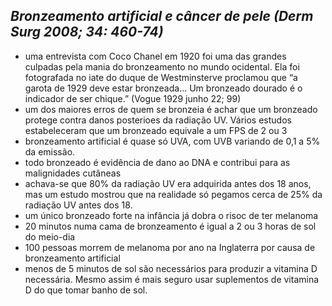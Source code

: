 ## ***Bronzeamento artificial e câncer de pele (Derm Surg 2008; 34: 460-74)***


- uma entrevista com Coco Chanel em 1920 foi uma das grandes culpadas pela mania do bronzeamento no mundo ocidental. Ela foi fotografada no iate do duque de Westminsterve proclamou que “a garota de 1929 deve estar bronzeada... Um bronzeado dourado é o indicador de ser chique.” (Vogue 1929 junho 22; 99\)  
- um dos maiores erros de quem se bronzeia é achar que um bronzeado protege contra danos posterioes da radiação UV. Vários estudos estabeleceram que um bronzeado equivale a um FPS de 2 ou 3  
- bronzeamento artificial é quase só UVA, com UVB variando de 0,1 a 5% da emissão.  
- todo bronzeado é evidência de dano ao DNA e contribui para as malignidades cutâneas  
- achava-se que 80% da radiação UV era adquirida antes dos 18 anos, mas um estudo mostrou que na realidade só pegamos cerca de 25% da radiação UV antes dos 18\.  
- um único bronzeado forte na infância já dobra o risoc de ter melanoma  
- 20 minutos numa cama de bronzeamento é igual a 2 ou 3 horas de sol do meio-dia  
- 100 pessoas morrem de melanoma por ano na Inglaterra por causa de bronzeamento artificial  
- menos de 5 minutos de sol são necessários para produzir a vitamina D necessária. Mesmo assim é mais seguro usar suplementos de vitamina D do que tomar banho de sol.

